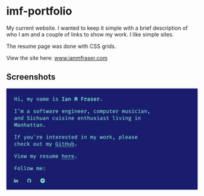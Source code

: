 # imf-portfolio
My current website. I wanted to keep it simple with a brief description of who I am and a couple of links to show my work. I like simple sites. 

The resume page was done with CSS grids. 

View the site here: www.ianmfraser.com

## Screenshots
![image of main page](markdown-images/main.png)